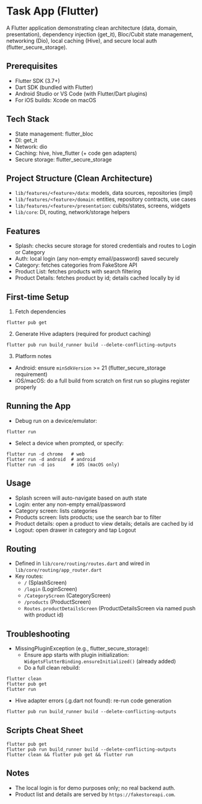 # Task App (Flutter)

A Flutter application demonstrating clean architecture (data, domain, presentation), dependency injection (get_it), Bloc/Cubit state management, networking (Dio), local caching (Hive), and secure local auth (flutter_secure_storage).

## Prerequisites
- Flutter SDK (3.7+)
- Dart SDK (bundled with Flutter)
- Android Studio or VS Code (with Flutter/Dart plugins)
- For iOS builds: Xcode on macOS

## Tech Stack
- State management: flutter_bloc
- DI: get_it
- Network: dio
- Caching: hive, hive_flutter (+ code gen adapters)
- Secure storage: flutter_secure_storage

## Project Structure (Clean Architecture)
- `lib/features/<feature>/data`: models, data sources, repositories (impl)
- `lib/features/<feature>/domain`: entities, repository contracts, use cases
- `lib/features/<feature>/presentation`: cubits/states, screens, widgets
- `lib/core`: DI, routing, network/storage helpers

## Features
- Splash: checks secure storage for stored credentials and routes to Login or Category
- Auth: local login (any non-empty email/password) saved securely
- Category: fetches categories from FakeStore API
- Product List: fetches products with search filtering
- Product Details: fetches product by id; details cached locally by id

## First-time Setup
1) Fetch dependencies
```
flutter pub get
```

2) Generate Hive adapters (required for product caching)
```
flutter pub run build_runner build --delete-conflicting-outputs
```

3) Platform notes
- Android: ensure `minSdkVersion` >= 21 (flutter_secure_storage requirement)
- iOS/macOS: do a full build from scratch on first run so plugins register properly

## Running the App
- Debug run on a device/emulator:
```
flutter run
```
- Select a device when prompted, or specify:
```
flutter run -d chrome   # web
flutter run -d android  # android
flutter run -d ios      # iOS (macOS only)
```

## Usage
- Splash screen will auto-navigate based on auth state
- Login: enter any non-empty email/password
- Category screen: lists categories
- Products screen: lists products; use the search bar to filter
- Product details: open a product to view details; details are cached by id
- Logout: open drawer in category and tap Logout

## Routing
- Defined in `lib/core/routing/routes.dart` and wired in `lib/core/routing/app_router.dart`
- Key routes:
  - `/` (SplashScreen)
  - `/login` (LoginScreen)
  - `/CategoryScreen` (CategoryScreen)
  - `/products` (ProductScreen)
  - `Routes.productDetailsScreen` (ProductDetailsScreen via named push with product id)

## Troubleshooting
- MissingPluginException (e.g., flutter_secure_storage):
  - Ensure app starts with plugin initialization: `WidgetsFlutterBinding.ensureInitialized()` (already added)
  - Do a full clean rebuild:
```
flutter clean
flutter pub get
flutter run
```
- Hive adapter errors (.g.dart not found): re-run code generation
```
flutter pub run build_runner build --delete-conflicting-outputs
```

## Scripts Cheat Sheet
```
flutter pub get
flutter pub run build_runner build --delete-conflicting-outputs
flutter clean && flutter pub get && flutter run
```

## Notes
- The local login is for demo purposes only; no real backend auth.
- Product list and details are served by `https://fakestoreapi.com`.
